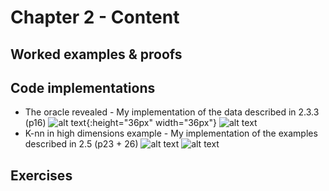 # Chapter 2 - Content

## Worked examples & proofs

## Code implementations

* The oracle revealed - My implementation of the data described in 2.3.3 (p16)
![alt text](https://raw.githubusercontent.com/alanjeffares/elements-of-statistical-learning/master/chapter-2/images/20_bivariate_means.png){:height="36px" width="36px"} ![alt text](https://raw.githubusercontent.com/alanjeffares/elements-of-statistical-learning/master/chapter-2/images/Mixed_gaussian_clusters.png)
* K-nn in high dimensions example - My implementation of the examples described in 2.5 (p23 + 26)
![alt text](https://raw.githubusercontent.com/alanjeffares/elements-of-statistical-learning/master/chapter-2/images/MSE_vs_Dimension_1.png) ![alt text](https://raw.githubusercontent.com/alanjeffares/elements-of-statistical-learning/master/chapter-2/images/MSE_vs_Dimension_2.png)

## Exercises




